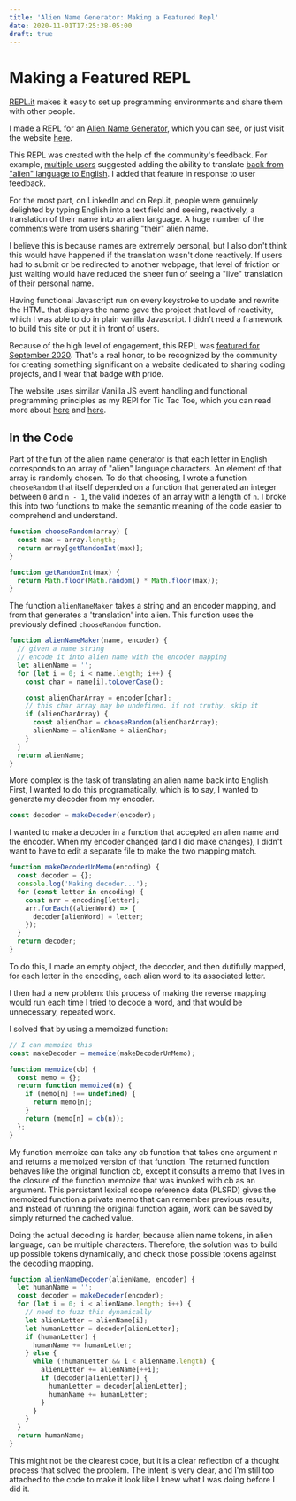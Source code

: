 ```yaml
---
title: 'Alien Name Generator: Making a Featured Repl'
date: 2020-11-01T17:25:38-05:00
draft: true
---
```


# Making a Featured REPL

[REPL.it](https://repl.it/) makes it easy to set up programming environments and share them with other people.

I made a REPL for an [Alien Name Generator](https://repl.it/@JoshuaSkootsky/Reactive-Alien-Name-Generator), which you can see, or just visit the website [here](https://Reactive-Alien-Name-Generator.joshuaskootsky.repl.co).

This REPL was created with the help of the community's feedback. For example, [multiple users](https://repl.it/talk/share/This-is-amazing-You-know-what-would-be/55665/289901) suggested adding the ability to translate [back from "alien" language to English](https://repl.it/talk/share/Screen-Shot-2020-10-01-at-41619-PM/55665/288848). I added that feature in response to user feedback.

For the most part, on LinkedIn and on Repl.it, people were genuinely delighted by typing English into a text field and seeing, reactively, a translation of their name into an alien language. A huge number of the comments were from users sharing "their" alien name.

I believe this is because names are extremely personal, but I also don't think this would have happened if the translation wasn't done reactively. If users had to submit or be redirected to another webpage, that level of friction or just waiting would have reduced the sheer fun of seeing a "live" translation of their personal name.

Having functional Javascript run on every keystroke to update and rewrite the HTML that displays the name gave the project that level of reactivity, which I was able to do in plain vanilla Javascript. I didn't need a framework to build this site or put it in front of users.

Because of the high level of engagement, this REPL was [featured for September 2020](https://repl.it/talk/announcements/Monthly-Repls-September-2020/57347). That's a real honor, to be recognized by the community for creating something significant on a website dedicated to sharing coding projects, and I wear that badge with pride.

The website uses similar Vanilla JS event handling and functional programming principles as my REPl for Tic Tac Toe, which you can read more about [here](https://www.joshuaskootsky.com/posts/tic-tac-toe/) and [here](https://www.joshuaskootsky.com/posts/tic-tac-toe-memoized).

## In the Code

Part of the fun of the alien name generator is that each letter in English corresponds to an array of "alien" language characters. An element of that array is randomly chosen. To do that choosing, I wrote a function `chooseRandom` that itself depended on a function that generated an integer between `0` and `n - 1`, the valid indexes of an array with a length of `n`. I broke this into two functions to make the semantic meaning of the code easier to comprehend and understand.

```javascript
function chooseRandom(array) {
  const max = array.length;
  return array[getRandomInt(max)];
}

function getRandomInt(max) {
  return Math.floor(Math.random() * Math.floor(max));
}
```

The function `alienNameMaker` takes a string and an encoder mapping, and from that generates a 'translation' into alien. This function uses the previously defined `chooseRandom` function.

```javascript
function alienNameMaker(name, encoder) {
  // given a name string
  // encode it into alien name with the encoder mapping
  let alienName = '';
  for (let i = 0; i < name.length; i++) {
    const char = name[i].toLowerCase();

    const alienCharArray = encoder[char];
    // this char array may be undefined. if not truthy, skip it
    if (alienCharArray) {
      const alienChar = chooseRandom(alienCharArray);
      alienName = alienName + alienChar;
    }
  }
  return alienName;
}
```

More complex is the task of translating an alien name back into English. First, I wanted to do this programatically, which is to say, I wanted to generate my decoder from my encoder.

```javascript
const decoder = makeDecoder(encoder);
```

I wanted to make a decoder in a function that accepted an alien name and the encoder. When my encoder changed (and I did make changes), I didn't want to have to edit a separate file to make the two mapping match.

```javascript
function makeDecoderUnMemo(encoding) {
  const decoder = {};
  console.log('Making decoder...');
  for (const letter in encoding) {
    const arr = encoding[letter];
    arr.forEach((alienWord) => {
      decoder[alienWord] = letter;
    });
  }
  return decoder;
}
```

To do this, I made an empty object, the decoder, and then dutifully mapped, for each letter in the encoding, each alien word to its associated letter.

I then had a new problem: this process of making the reverse mapping would run each time I tried to decode a word, and that would be unnecessary, repeated work.

I solved that by using a memoized function:

```javascript
// I can memoize this
const makeDecoder = memoize(makeDecoderUnMemo);

function memoize(cb) {
  const memo = {};
  return function memoized(n) {
    if (memo[n] !== undefined) {
      return memo[n];
    }
    return (memo[n] = cb(n));
  };
}
```

My function memoize can take any cb function that takes one argument n and returns a memoized version of that function. The returned function behaves like the original function cb, except it consults a memo that lives in the closure of the function memoize that was invoked with cb as an argument. This persistant lexical scope reference data (PLSRD) gives the memoized function a private memo that can remember previous results, and instead of running the original function again, work can be saved by simply returned the cached value.

Doing the actual decoding is harder, because alien name tokens, in alien language, can be multiple characters. Therefore, the solution was to build up possible tokens dynamically, and check those possible tokens against the decoding mapping.

```javascript
function alienNameDecoder(alienName, encoder) {
  let humanName = '';
  const decoder = makeDecoder(encoder);
  for (let i = 0; i < alienName.length; i++) {
    // need to fuzz this dynamically
    let alienLetter = alienName[i];
    let humanLetter = decoder[alienLetter];
    if (humanLetter) {
      humanName += humanLetter;
    } else {
      while (!humanLetter && i < alienName.length) {
        alienLetter += alienName[++i];
        if (decoder[alienLetter]) {
          humanLetter = decoder[alienLetter];
          humanName += humanLetter;
        }
      }
    }
  }
  return humanName;
}
```

This might not be the clearest code, but it is a clear reflection of a thought process that solved the problem. The intent is very clear, and I'm still too attached to the code to make it look like I knew what I was doing before I did it.
